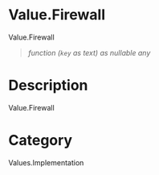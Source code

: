 # Value.Firewall
Value.Firewall
> _function (<code>key</code> as text) as nullable any_

# Description 
Value.Firewall
# Category 
Values.Implementation
